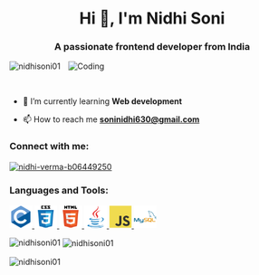 <h1 align="center">Hi 👋, I'm Nidhi Soni</h1>
<h3 align="center">A passionate frontend developer from India</h3>
<img align="right" alt="Coding" width="400"src="https://th.bing.com/th/id/OIP.nrUn6bdVKow2CTDegueqcQHaEC?w=304&h=180&c=7&r=0&o=5&dpr=1.4&pid=1.7">


<p align="left"> <img src="https://komarev.com/ghpvc/?username=nidhisoni01&label=Profile%20views&color=0e75b6&style=flat" alt="nidhisoni01" /> </p>

<p align="left"> <a href="https://twitter.com/" target="blank"><img src="https://img.shields.io/twitter/follow/?logo=twitter&style=for-the-badge" alt="" /></a> </p>

- 🌱 I’m currently learning **Web development**

- 📫 How to reach me **soninidhi630@gmail.com**

<h3 align="left">Connect with me:</h3>
<p align="left">
<a href="https://linkedin.com/in/nidhi-verma-b06449250" target="blank"><img align="center" src="https://raw.githubusercontent.com/rahuldkjain/github-profile-readme-generator/master/src/images/icons/Social/linked-in-alt.svg" alt="nidhi-verma-b06449250" height="30" width="40" /></a>
</p>

<h3 align="left">Languages and Tools:</h3>
<p align="left"> <a href="https://www.cprogramming.com/" target="_blank" rel="noreferrer"> <img src="https://raw.githubusercontent.com/devicons/devicon/master/icons/c/c-original.svg" alt="c" width="40" height="40"/> </a> <a href="https://www.w3schools.com/css/" target="_blank" rel="noreferrer"> <img src="https://raw.githubusercontent.com/devicons/devicon/master/icons/css3/css3-original-wordmark.svg" alt="css3" width="40" height="40"/> </a> <a href="https://www.w3.org/html/" target="_blank" rel="noreferrer"> <img src="https://raw.githubusercontent.com/devicons/devicon/master/icons/html5/html5-original-wordmark.svg" alt="html5" width="40" height="40"/> </a> <a href="https://www.java.com" target="_blank" rel="noreferrer"> <img src="https://raw.githubusercontent.com/devicons/devicon/master/icons/java/java-original.svg" alt="java" width="40" height="40"/> </a> <a href="https://developer.mozilla.org/en-US/docs/Web/JavaScript" target="_blank" rel="noreferrer"> <img src="https://raw.githubusercontent.com/devicons/devicon/master/icons/javascript/javascript-original.svg" alt="javascript" width="40" height="40"/> </a> <a href="https://www.mysql.com/" target="_blank" rel="noreferrer"> <img src="https://raw.githubusercontent.com/devicons/devicon/master/icons/mysql/mysql-original-wordmark.svg" alt="mysql" width="40" height="40"/> </a> </p>

<p><img align="left" src="https://github-readme-stats.vercel.app/api/top-langs?username=nidhisoni01&show_icons=true&locale=en&layout=compact" alt="nidhisoni01" /></p>

<p>&nbsp;<img align="center" src="https://github-readme-stats.vercel.app/api?username=nidhisoni01&show_icons=true&locale=en" alt="nidhisoni01" /></p>

<p><img align="center" src="https://github-readme-streak-stats.herokuapp.com/?user=nidhisoni01&" alt="nidhisoni01" /></p>

